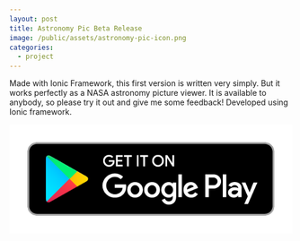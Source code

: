 ```yaml
---
layout: post
title: Astronomy Pic Beta Release
image: /public/assets/astronomy-pic-icon.png
categories:
  - project
---
```


Made with Ionic Framework, this first version is written very simply. But it works perfectly as a NASA astronomy picture viewer. It is available to anybody, so please try it out and give me some feedback! Developed using Ionic framework.

<a href='https://play.google.com/store/apps/details?id=com.takasoft.astronomy_pic'><img alt='Get it on Google Play' src='/public/assets/google-play-badge.png' class="google-play-badge"></a>
